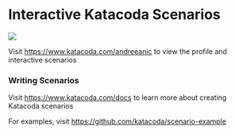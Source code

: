 # Interactive Katacoda Scenarios

[![](http://shields.katacoda.com/katacoda/andreeanic/count.svg)](https://www.katacoda.com/andreeanic "Get your profile on Katacoda.com")

Visit https://www.katacoda.com/andreeanic to view the profile and interactive scenarios

### Writing Scenarios
Visit https://www.katacoda.com/docs to learn more about creating Katacoda scenarios

For examples, visit https://github.com/katacoda/scenario-example
